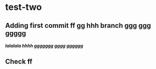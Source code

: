 # test-two

## Adding first commit ff gg hhh branch ggg ggg ggggg

##### lalalala hhhh ggggggg gggg gggggg
## Check ff
